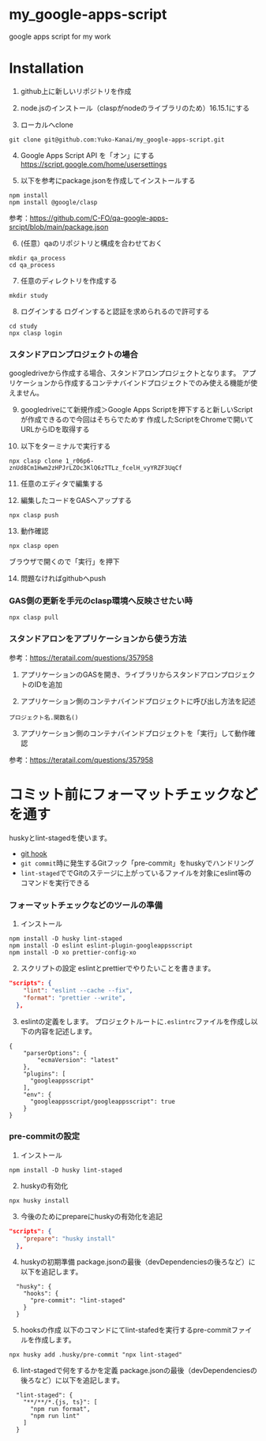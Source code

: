 # my_google-apps-script
google apps script for my work

# Installation
1. github上に新しいリポジトリを作成

2. node.jsのインストール（claspがnodeのライブラリのため）16.15.1にする

3. ローカルへclone
```
git clone git@github.com:Yuko-Kanai/my_google-apps-script.git
```

4. Google Apps Script API を「オン」にする
https://script.google.com/home/usersettings

5. 以下を参考にpackage.jsonを作成してインストールする
```
npm install
npm install @google/clasp
```
参考：https://github.com/C-FO/qa-google-apps-srcipt/blob/main/package.json

6. (任意）qaのリポジトリと構成を合わせておく
```
mkdir qa_process
cd qa_process
```

7. 任意のディレクトリを作成する
```
mkdir study
```

8. ログインする
ログインすると認証を求められるので許可する
```
cd study
npx clasp login
```

### スタンドアロンプロジェクトの場合
googledriveから作成する場合、スタンドアロンプロジェクトとなります。
アプリケーションから作成するコンテナバインドプロジェクトでのみ使える機能が使えません。

9. googledriveにて新規作成＞Google Apps Scriptを押下すると新しいScriptが作成できるので今回はそちらでためす
作成したScriptをChromeで開いてURLからIDを取得する

10. 以下をターミナルで実行する
```
npx clasp clone 1_r06p6-znUd8Cm1Hwm2zHPJrLZOc3KlQ6zTTLz_fcelH_vyYRZF3UqCf
```

11. 任意のエディタで編集する

12. 編集したコードをGASへアップする
```
npx clasp push
```

13. 動作確認
```
npx clasp open
```
ブラウザで開くので「実行」を押下

14. 問題なければgithubへpush

### GAS側の更新を手元のclasp環境へ反映させたい時
```
npx clasp pull
```

### スタンドアロンをアプリケーションから使う方法
参考：https://teratail.com/questions/357958

1. アプリケーションのGASを開き、ライブラリからスタンドアロンプロジェクトのIDを追加

2. アプリケーション側のコンテナバインドプロジェクトに呼び出し方法を記述
```
プロジェクト名.関数名()
```
3. アプリケーション側のコンテナバインドプロジェクトを「実行」して動作確認

参考：https://teratail.com/questions/357958

# コミット前にフォーマットチェックなどを通す
huskyとlint-stagedを使います。
- [git hook](https://git-scm.com/book/ja/v2/Git-%E3%81%AE%E3%82%AB%E3%82%B9%E3%82%BF%E3%83%9E%E3%82%A4%E3%82%BA-Git-%E3%83%95%E3%83%83%E3%82%AF)
- `git commit`時に発生するGitフック「pre-commit」をhuskyでハンドリング
- `lint-staged`ででGitのステージに上がっているファイルを対象にeslint等のコマンドを実行できる

### フォーマットチェックなどのツールの準備
1. インストール
```
npm install -D husky lint-staged
npm install -D eslint eslint-plugin-googleappsscript
npm install -D xo prettier-config-xo
```

2. スクリプトの設定
eslintとprettierでやりたいことを書きます。
```package.json
"scripts": {
    "lint": "eslint --cache --fix",
    "format": "prettier --write",
  },
```

3. eslintの定義をします。
プロジェクトルートに`.eslintrc`ファイルを作成し以下の内容を記述します。
```
{
    "parserOptions": {
        "ecmaVersion": "latest"
    },
    "plugins": [
      "googleappsscript"
    ],
    "env": {
      "googleappsscript/googleappsscript": true
    }
}
```

### pre-commitの設定
1. インストール
```
npm install -D husky lint-staged
```

2. huskyの有効化
```
npx husky install
```

3. 今後のためにprepareにhuskyの有効化を追記
```package.json
"scripts": {
    "prepare": "husky install"
  },
```

4. huskyの初期準備
package.jsonの最後（devDependenciesの後ろなど）に以下を追記します。
```
  "husky": {
    "hooks": {
      "pre-commit": "lint-staged"
    }
  }
```

5. hooksの作成
以下のコマンドにてlint-stafedを実行するpre-commitファイルを作成します。
```
npx husky add .husky/pre-commit "npx lint-staged"
```

6. lint-stagedで何をするかを定義
package.jsonの最後（devDependenciesの後ろなど）に以下を追記します。
```
  "lint-staged": {
    "**/**/*.{js, ts}": [
      "npm run format",
      "npm run lint"
    ]
  }

